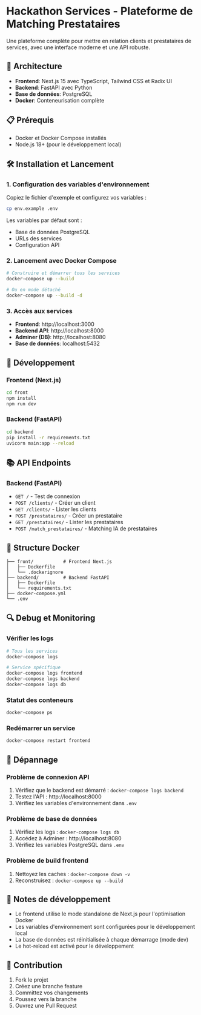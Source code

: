 # Hackathon Services - Plateforme de Matching Prestataires

Une plateforme complète pour mettre en relation clients et prestataires de services, avec une interface moderne et une API robuste.

## 🚀 Architecture

- **Frontend**: Next.js 15 avec TypeScript, Tailwind CSS et Radix UI
- **Backend**: FastAPI avec Python
- **Base de données**: PostgreSQL
- **Docker**: Conteneurisation complète

## 📋 Prérequis

- Docker et Docker Compose installés
- Node.js 18+ (pour le développement local)

## 🛠️ Installation et Lancement

### 1. Configuration des variables d'environnement

Copiez le fichier d'exemple et configurez vos variables :

```bash
cp env.example .env
```

Les variables par défaut sont :
- Base de données PostgreSQL
- URLs des services
- Configuration API

### 2. Lancement avec Docker Compose

```bash
# Construire et démarrer tous les services
docker-compose up --build

# Ou en mode détaché
docker-compose up --build -d
```

### 3. Accès aux services

- **Frontend**: http://localhost:3000
- **Backend API**: http://localhost:8000
- **Adminer (DB)**: http://localhost:8080
- **Base de données**: localhost:5432

## 🔧 Développement

### Frontend (Next.js)

```bash
cd front
npm install
npm run dev
```

### Backend (FastAPI)

```bash
cd backend
pip install -r requirements.txt
uvicorn main:app --reload
```

## 📚 API Endpoints

### Backend (FastAPI)

- `GET /` - Test de connexion
- `POST /clients/` - Créer un client
- `GET /clients/` - Lister les clients
- `POST /prestataires/` - Créer un prestataire
- `GET /prestataires/` - Lister les prestataires
- `POST /match_prestataires/` - Matching IA de prestataires

## 🐳 Structure Docker

```
├── front/           # Frontend Next.js
│   ├── Dockerfile
│   └── .dockerignore
├── backend/         # Backend FastAPI
│   ├── Dockerfile
│   └── requirements.txt
├── docker-compose.yml
└── .env
```

## 🔍 Debug et Monitoring

### Vérifier les logs

```bash
# Tous les services
docker-compose logs

# Service spécifique
docker-compose logs frontend
docker-compose logs backend
docker-compose logs db
```

### Statut des conteneurs

```bash
docker-compose ps
```

### Redémarrer un service

```bash
docker-compose restart frontend
```

## 🚨 Dépannage

### Problème de connexion API

1. Vérifiez que le backend est démarré : `docker-compose logs backend`
2. Testez l'API : http://localhost:8000
3. Vérifiez les variables d'environnement dans `.env`

### Problème de base de données

1. Vérifiez les logs : `docker-compose logs db`
2. Accédez à Adminer : http://localhost:8080
3. Vérifiez les variables PostgreSQL dans `.env`

### Problème de build frontend

1. Nettoyez les caches : `docker-compose down -v`
2. Reconstruisez : `docker-compose up --build`

## 📝 Notes de développement

- Le frontend utilise le mode standalone de Next.js pour l'optimisation Docker
- Les variables d'environnement sont configurées pour le développement local
- La base de données est réinitialisée à chaque démarrage (mode dev)
- Le hot-reload est activé pour le développement

## 🤝 Contribution

1. Fork le projet
2. Créez une branche feature
3. Committez vos changements
4. Poussez vers la branche
5. Ouvrez une Pull Request
